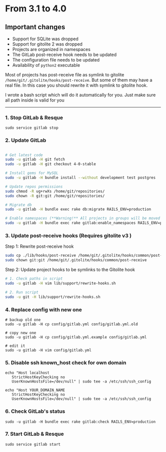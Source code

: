 # From 3.1 to 4.0

## Important changes

* Support for SQLite was dropped
* Support for gitolite 2 was dropped
* Projects are organized in namespaces
* The GitLab post-receive hook needs to be updated
* The configuration file needs to be updated
* Availability of `python2` executable

Most of projects has post-receive file as symlink to gitolite `/home/git/.gitolite/hooks/post-receive`.
But some of them may have a real file. In this case you should rewrite it with symlink to gitolite hook.

I wrote a bash script which will do it automatically for you. Just make sure all path inside is valid for you

- - -

### 1. Stop GitLab & Resque

    sudo service gitlab stop

### 2. Update GitLab

```bash

# Get latest code
sudo -u gitlab -H git fetch
sudo -u gitlab -H git checkout 4-0-stable

# Install gems for MySQL
sudo -u gitlab -H bundle install --without development test postgres

# Update repos permissions
sudo chmod -R ug+rwXs /home/git/repositories/
sudo chown -R git:git /home/git/repositories/

# Migrate db
sudo -u gitlab -H bundle exec rake db:migrate RAILS_ENV=production

# Enable namespaces (**Warning!** All projects in groups will be moved to subdirectories)
sudo -u gitlab -H bundle exec rake gitlab:enable_namespaces RAILS_ENV=production

```

### 3. Update post-receive hooks  (Requires gitolite v3 )


Step 1: Rewrite post-receive hook

```bash
sudo cp ./lib/hooks/post-receive /home/git/.gitolite/hooks/common/post-receive
sudo chown git:git /home/git/.gitolite/hooks/common/post-receive
```

Step 2: Update project hooks to be symlinks to the Gitolite hook

```bash
# 1. Check paths in script
sudo -u gitlab -H vim lib/support/rewrite-hooks.sh

# 2. Run script
sudo -u git -H lib/support/rewrite-hooks.sh
```


### 4. Replace config with new one


    # backup old one
    sudo -u gitlab -H cp config/gitlab.yml config/gitlab.yml.old

    # copy new one
    sudo -u gitlab -H cp config/gitlab.yml.example config/gitlab.yml

    # edit it
    sudo -u gitlab -H vim config/gitlab.yml


### 5. Disable ssh known_host check for own domain


    echo "Host localhost
       StrictHostKeyChecking no
       UserKnownHostsFile=/dev/null" | sudo tee -a /etc/ssh/ssh_config

    echo "Host YOUR_DOMAIN_NAME
       StrictHostKeyChecking no
       UserKnownHostsFile=/dev/null" | sudo tee -a /etc/ssh/ssh_config


### 6. Check GitLab's status

    sudo -u gitlab -H bundle exec rake gitlab:check RAILS_ENV=production


### 7. Start GitLab & Resque

    sudo service gitlab start
